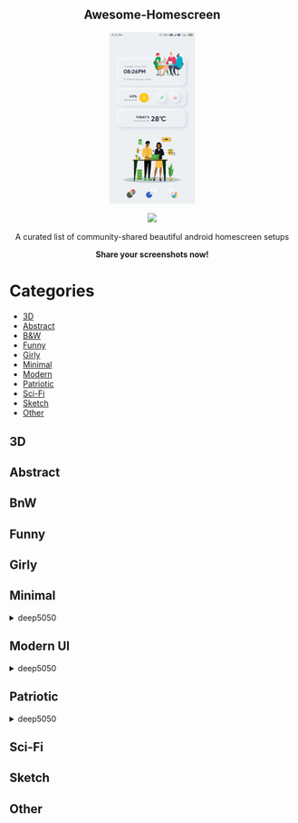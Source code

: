 <p align=center><h2 align=center>Awesome-Homescreen</h2></p>

<p align=center><img src="./default.jpg" height=30% width=30%></p>

<p align=center> <img src="https://cdn.rawgit.com/sindresorhus/awesome/d7305f38d29fed78fa85652e3a63e154dd8e8829/media/badge.svg"></p>

<p align=center>A curated list of community-shared beautiful android homescreen setups </p>
<p align=center><b>Share your screenshots now!</b></p>


# Categories
  * [3D](#3d)
  * [Abstract](#abstract)
  * [B&W](#bnw)
  * [Funny](#funny)
  * [Girly](#girly)
  * [Minimal](#minimal)
  * [Modern](#modern-UI)
  * [Patriotic](#patriotic)
  * [Sci-Fi](#sci-fi)
  * [Sketch](#sketch)
  * [Other](#other)


## 3D


## Abstract

## BnW

## Funny

## Girly

## Minimal

  <details>
    <summary>deep5050</summary>
    <p align=center><a href="./minimal/deep5050/1"><img src="./minimal/deep5050/1/1.png" height=25% width=25%></a></p>
<p align=center><a href="./minimal/deep5050/2"><img src="./minimal/deep5050/2/2.png" height=25% width=25%></a></p>
<p align=center><a href="./minimal/deep5050/3"><img src="./minimal/deep5050/3/3.jpg" height=25% width=25%></a></p>
  </details>


## Modern UI

  <details>
    <summary>deep5050</summary>
    <p align=center><a href="./modern/deep5050/1"><img src="./modern/deep5050/1/1.jpg" height=25% width=25%></a></p>
  </details>
  
## Patriotic


  <details>
    <summary>deep5050</summary>
    <p align=center><a href="./patriotic/deep5050/1"><img src="./patriotic/deep5050/1/1.png" height=25% width=25% ></a></p>

  </details>

## Sci-Fi

## Sketch

## Other

